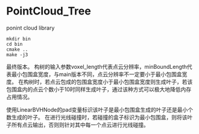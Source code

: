 # PointCloud_Tree
ponint cloud library 

```
mkdir bin
cd bin
cmake ..
make -j3
```
最终版本。
构树的输入参数voxel_length代表点云分辨率，minBoundLength代表最小包围盒宽度，与main版本不同，点云分辨率不一定要小于最小包围盒宽度。
在构树时，若点云包成的包围盒宽度小于最小包围盒宽度则生成叶子，若该包围盒内的点云个数小于10时同样生成叶子，通过该种方式可以极大地降低内存占用情况。

使用LinearBVHNode的pad变量标识该叶子是最小包围盒生成的叶子还是最小个数生成的叶子。
在进行光线碰撞时，若碰撞的盒子标识为最小包围盒，则将该叶子所有点云输出，否则则针对其中每一个点云进行光线碰撞。
